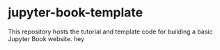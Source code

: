 # jupyter-book-template

This repository hosts the tutorial and template code for building a basic Jupyter Book website.
hey
